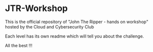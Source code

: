 # JTR-Workshop
This is the official repository of "John The Ripper - hands on workshop"  hosted by the Cloud and Cybersecurity Club

Each level has its own readme which will tell you about the challenge.

All the best !!!
